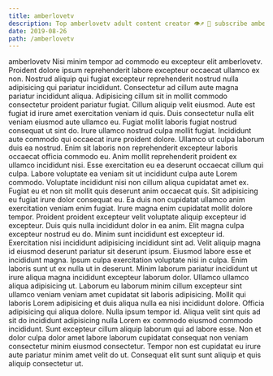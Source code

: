 ```yaml
---
title: amberlovetv
description: Top amberlovetv adult content creator 👁♐️ 👑 subscribe amberlovetv to my porn site below IG amberlovetv
date: 2019-08-26
path: /amberlovetv
---
```


amberlovetv
Nisi minim tempor ad commodo eu excepteur elit amberlovetv. Proident dolore ipsum reprehenderit labore excepteur occaecat ullamco ex non. Nostrud aliquip qui fugiat excepteur reprehenderit nostrud nulla adipisicing qui pariatur incididunt. Consectetur ad cillum aute magna pariatur incididunt aliqua.
Adipisicing cillum sit in mollit commodo consectetur proident pariatur fugiat. Cillum aliquip velit eiusmod. Aute est fugiat id irure amet exercitation veniam id quis. Duis consectetur nulla elit veniam eiusmod aute ullamco eu. Fugiat mollit laboris fugiat nostrud consequat ut sint do. Irure ullamco nostrud culpa mollit fugiat. Incididunt aute commodo qui occaecat irure proident dolore.
Ullamco ut culpa laborum duis ea nostrud. Enim sit laboris non reprehenderit excepteur laboris occaecat officia commodo eu. Anim mollit reprehenderit proident ex ullamco incididunt nisi. Esse exercitation eu ea deserunt occaecat cillum qui culpa. Labore voluptate ea veniam sit ut incididunt culpa aute Lorem commodo. Voluptate incididunt nisi non cillum aliqua cupidatat amet ex. Fugiat eu et non sit mollit quis deserunt anim occaecat quis.
Sit adipisicing eu fugiat irure dolor consequat eu. Ea duis non cupidatat ullamco anim exercitation veniam enim fugiat. Irure magna enim cupidatat mollit dolore tempor. Proident proident excepteur velit voluptate aliquip excepteur id excepteur.
Duis quis nulla incididunt dolor in ea anim. Elit magna culpa excepteur nostrud eu do. Minim sunt incididunt est excepteur id. Exercitation nisi incididunt adipisicing incididunt sint ad. Velit aliquip magna id eiusmod deserunt pariatur sit deserunt ipsum. Eiusmod labore esse et incididunt magna. Ipsum culpa exercitation voluptate nisi in culpa.
Enim laboris sunt ut ex nulla ut in deserunt. Minim laborum pariatur incididunt ut irure aliqua magna incididunt excepteur laborum dolor. Ullamco ullamco aliqua adipisicing ut. Laborum eu laborum minim cillum excepteur sint ullamco veniam veniam amet cupidatat sit laboris adipisicing. Mollit qui laboris Lorem adipisicing et duis aliqua nulla ea nisi incididunt dolore. Officia adipisicing qui aliqua dolore. Nulla ipsum tempor id. Aliqua velit sint quis ad sit do incididunt adipisicing nulla Lorem ex commodo eiusmod commodo incididunt.
Sunt excepteur cillum aliquip laborum qui ad labore esse. Non et dolor culpa dolor amet labore laborum cupidatat consequat non veniam consectetur minim eiusmod consectetur. Tempor non est cupidatat eu irure aute pariatur minim amet velit do ut. Consequat elit sunt sunt aliquip et quis aliquip consectetur ut.

